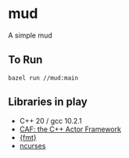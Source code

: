 # mud

A simple mud

## To Run


```
bazel run //mud:main
```

## Libraries in play

- C++ 20 / gcc 10.2.1
- [CAF: the C++ Actor Framework](https://github.com/actor-framework/actor-framework)
- [{fmt}](https://fmt.dev/latest/index.html)
- [ncurses](https://tldp.org/HOWTO/NCURSES-Programming-HOWTO/intro.html)
